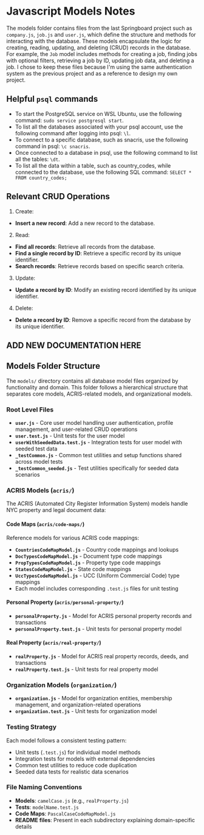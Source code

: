 # Javascript Models Notes

The models folder contains files from the last Springboard project such as `company.js`, `job.js` and `user.js`, which define the structure and methods for interacting with the database. These models encapsulate the logic for creating, reading, updating, and deleting (CRUD) records in the database. For example, the `Job` model includes methods for creating a job, finding jobs with optional filters, retrieving a job by ID, updating job data, and deleting a job. I chose to keep these files because I'm using the same authentication system as the previous project and as a reference to design my own project.

## Helpful `psql` commands

- To start the PostgreSQL service on WSL Ubuntu, use the following command: `sudo service postgresql start`.
- To list all the databases associated with your psql account, use the following command after logging into psql: `\l`.
- To connect to a specific database, such as snacris, use the following command in psql: `\c snacris`.
- Once connected to a database in psql, use the following command to list all the tables: `\dt`.
- To list all the data within a table, such as country_codes, while connected to the database, use the following SQL command: `SELECT * FROM country_codes;`

## Relevant CRUD Operations

1. Create:

- **Insert a new record**: Add a new record to the database.

2. Read:

- **Find all records**: Retrieve all records from the database.
- **Find a single record by ID**: Retrieve a specific record by its unique identifier.
- **Search records**: Retrieve records based on specific search criteria.

3. Update:

- **Update a record by ID**: Modify an existing record identified by its unique identifier.

4. Delete:

- **Delete a record by ID**: Remove a specific record from the database by its unique identifier.

## ADD NEW DOCUMENTATION HERE

## Models Folder Structure

The `models/` directory contains all database model files organized by functionality and domain. This folder follows a hierarchical structure that separates core models, ACRIS-related models, and organizational models.

### Root Level Files

- **`user.js`** - Core user model handling user authentication, profile management, and user-related CRUD operations
- **`user.test.js`** - Unit tests for the user model
- **`userWithSeededData.test.js`** - Integration tests for user model with seeded test data
- **`_testCommon.js`** - Common test utilities and setup functions shared across model tests
- **`_testCommon_seeded.js`** - Test utilities specifically for seeded data scenarios

### ACRIS Models (`acris/`)

The ACRIS (Automated City Register Information System) models handle NYC property and legal document data:

#### Code Maps (`acris/code-maps/`)

Reference models for various ACRIS code mappings:

- **`CountriesCodeMapModel.js`** - Country code mappings and lookups
- **`DocTypesCodeMapModel.js`** - Document type code mappings
- **`PropTypesCodeMapModel.js`** - Property type code mappings
- **`StatesCodeMapModel.js`** - State code mappings
- **`UccTypesCodeMapModel.js`** - UCC (Uniform Commercial Code) type mappings
- Each model includes corresponding `.test.js` files for unit testing

#### Personal Property (`acris/personal-property/`)

- **`personalProperty.js`** - Model for ACRIS personal property records and transactions
- **`personalProperty.test.js`** - Unit tests for personal property model

#### Real Property (`acris/real-property/`)

- **`realProperty.js`** - Model for ACRIS real property records, deeds, and transactions
- **`realProperty.test.js`** - Unit tests for real property model

### Organization Models (`organization/`)

- **`organization.js`** - Model for organization entities, membership management, and organization-related operations
- **`organization.test.js`** - Unit tests for organization model

### Testing Strategy

Each model follows a consistent testing pattern:

- Unit tests (`.test.js`) for individual model methods
- Integration tests for models with external dependencies
- Common test utilities to reduce code duplication
- Seeded data tests for realistic data scenarios

### File Naming Conventions

- **Models**: `camelCase.js` (e.g., `realProperty.js`)
- **Tests**: `modelName.test.js`
- **Code Maps**: `PascalCaseCodeMapModel.js`
- **README files**: Present in each subdirectory explaining domain-specific details
